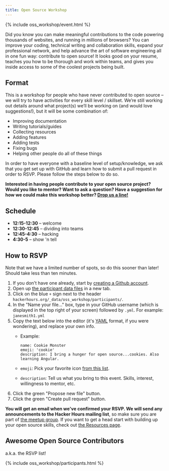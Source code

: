 ```yaml
---
title: Open Source Workshop
---
```


{% include oss_workshop/event.html %}

Did you know you can make meaningful contributions to the code powering thousands of websites, and running in millions of browsers? You can improve your coding, technical writing and collaboration skills, expand your professional network, and help advance the art of software engineering all in one fun way: contribute to open source! It looks good on your resume, teaches you how to be thorough and work within teams, and gives you inside access to some of the coolest projects being built.

## Format

This is a workshop for people who have never contributed to open source – we will try to have activities for every skill level / skillset. We’re still working out details around what project(s) we’ll be working on (and would love suggestions!), but it will be some combination of:

* Improving documentation
* Writing tutorials/guides
* Collecting resources
* Adding features
* Adding tests
* Fixing bugs
* Helping other people do all of these things

In order to have everyone with a baseline level of setup/knowledge, we ask that you get set up with GitHub and learn how to submit a pull request in order to RSVP. Please follow the steps below to do so.

**Interested in having people contribute to your open source project? Would you like to mentor? Want to ask a question? Have a suggestion for how we could make this workshop better? [Drop us a line!](https://github.com/afeld/hackerhours.org/issues/new)**

## Schedule

* **12:15-12:30** – welcome
* **12:30-12:45** – dividing into teams
* **12:45-4:30** – hacking
* **4:30-5** – show 'n tell

## How to RSVP

<!-- ripping off of http://18f.github.io/hourofcode/ -->

Note that we have a limited number of spots, so do this sooner than later! Should take less than ten minutes.

1. If you don't have one already, start by [creating a Github account](https://github.com).
1. Open up [the participant data files](https://github.com/afeld/hackerhours.org/tree/gh-pages/_data/oss_workshop/participants) in a new tab.
1. Click on the blue `+` sign next to the header `hackerhours.org/_data/oss_workshop/participants/`.
1. In the "Name your file..." box, type in your GitHub username (which is displayed in the top right of your screen) followed by `.yml`. For example: `janesmith1.yml`
1. Copy the text below into the editor (it's [YAML](https://en.wikipedia.org/wiki/YAML#Examples) format, if you were wondering), and replace  your own info.
    * Example:

          name: Cookie Monster
          emoji: 'cookie'
          description: I bring a hunger for open source...cookies. Also learning Angular.

    * `emoji`: Pick your favorite icon [from this list](http://www.emoji-cheat-sheet.com/).
    * `description`: Tell us what you bring to this event. Skills, interest, willingness to mentor, etc.
1. Click the green "Propose new file" button.
1. Click the green "Create pull request" button.

**You will get an email when we've confirmed your RSVP. We will send any announcements to the Hacker Hours mailing list**, so make sure you are part of [the meetup group](http://www.meetup.com/hackerhours/). If you want to get a head start with building up your open source skills, check out [the Resources page](/resources.html#getting-involved-in-open-source).

## Awesome Open Source Contributors

a.k.a. the RSVP list!

{% include oss_workshop/participants.html %}
